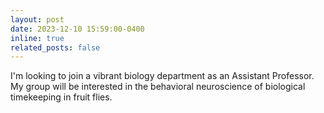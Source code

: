 ```yaml
---
layout: post
date: 2023-12-10 15:59:00-0400
inline: true
related_posts: false
---
```


I'm looking to join a vibrant biology department as an Assistant Professor. My group will be interested in the behavioral neuroscience of biological timekeeping in fruit flies.
